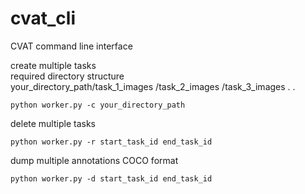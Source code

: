# cvat_cli
CVAT command line interface

create multiple tasks  
required directory structure  
your_directory_path/task_1_images
                   /task_2_images
                   /task_3_images
                   .
                   .
```
python worker.py -c your_directory_path  
```
delete multiple tasks  
```
python worker.py -r start_task_id end_task_id  
```
dump multiple annotations COCO format  
```
python worker.py -d start_task_id end_task_id  
```
